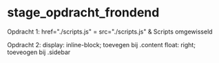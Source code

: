 # stage_opdracht_frondend

Opdracht 1:
href="./scripts.js" = src="./scripts.js" & Scripts omgewisseld

Opdracht 2:
display: inline-block; toevegen bij .content
float: right; toeveogen bij .sidebar
